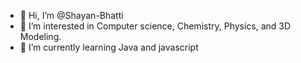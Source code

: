 - 👋 Hi, I’m @Shayan-Bhatti
- 👀 I’m interested in Computer science, Chemistry, Physics, and 3D Modeling.
- 🌱 I’m currently learning Java and javascript

<!---
Shayan-Bhatti/Shayan-Bhatti is a ✨ special ✨ repository because its `README.md` (this file) appears on your GitHub profile.
You can click the Preview link to take a look at your changes.
--->
